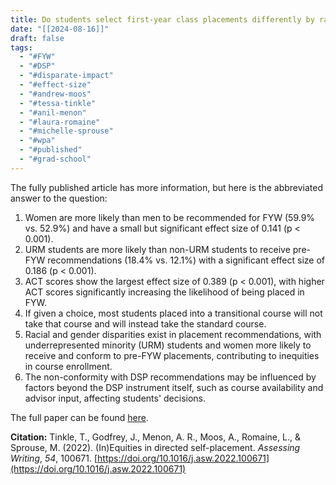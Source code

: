 ```yaml
---
title: Do students select first-year class placements differently by race, sex, SES?
date: "[[2024-08-16]]"
draft: false
tags:
  - "#FYW"
  - "#DSP"
  - "#disparate-impact"
  - "#effect-size"
  - "#andrew-moos"
  - "#tessa-tinkle"
  - "#anil-menon"
  - "#laura-romaine"
  - "#michelle-sprouse"
  - "#wpa"
  - "#published"
  - "#grad-school"
---
```

The fully published article has more information, but here is the abbreviated answer to the question:

1. Women are more likely than men to be recommended for FYW (59.9% vs. 52.9%) and have a small but significant effect size of 0.141 (p < 0.001).
2. URM students are more likely than non-URM students to receive pre-FYW recommendations (18.4% vs. 12.1%) with a significant effect size of 0.186 (p < 0.001).
3. ACT scores show the largest effect size of 0.389 (p < 0.001), with higher ACT scores significantly increasing the likelihood of being placed in FYW.
4. If given a choice, most students placed into a transitional course will not take that course and will instead take the standard course. 
5. Racial and gender disparities exist in placement recommendations, with underrepresented minority (URM) students and women more likely to receive and conform to pre-FYW placements, contributing to inequities in course enrollment.
6. The non-conformity with DSP recommendations may be influenced by factors beyond the DSP instrument itself, such as course availability and advisor input, affecting students' decisions.

The full paper can be found <a href="https://www.sciencedirect.com/science/article/abs/pii/S1075293522000678" target="_blank">here</a>.

**Citation:**
Tinkle, T., Godfrey, J., Menon, A. R., Moos, A., Romaine, L., & Sprouse, M. (2022). (In)Equities in directed self-placement. _Assessing Writing_, _54_, 100671. [https://doi.org/10.1016/j.asw.2022.100671](https://doi.org/10.1016/j.asw.2022.100671)